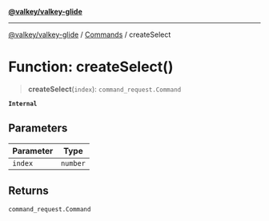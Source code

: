[**@valkey/valkey-glide**](../../README.md)

***

[@valkey/valkey-glide](../../modules.md) / [Commands](../README.md) / createSelect

# Function: createSelect()

> **createSelect**(`index`): `command_request.Command`

**`Internal`**

## Parameters

| Parameter | Type |
| ------ | ------ |
| `index` | `number` |

## Returns

`command_request.Command`
